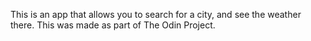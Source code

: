 This is an app that allows you to search for a city, and see the weather there. This was made as part of The Odin Project.
